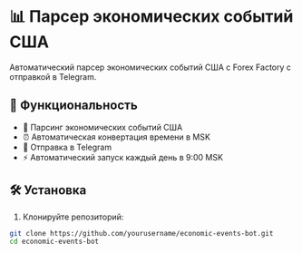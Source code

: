 # 📊 Парсер экономических событий США

Автоматический парсер экономических событий США с Forex Factory с отправкой в Telegram.

## 🚀 Функциональность

- 📅 Парсинг экономических событий США
- ⏰ Автоматическая конвертация времени в MSK
- 📱 Отправка в Telegram
- ⚡ Автоматический запуск каждый день в 9:00 MSK

## 🛠 Установка

1. Клонируйте репозиторий:
```bash
git clone https://github.com/yourusername/economic-events-bot.git
cd economic-events-bot
